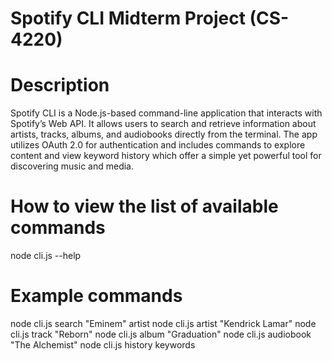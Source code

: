 # Spotify CLI Midterm Project (CS-4220)

# Description
Spotify CLI is a Node.js-based command-line application that interacts with Spotify’s Web API. It allows users to search and retrieve information about artists, tracks, albums, and audiobooks directly from the terminal. The app utilizes OAuth 2.0 for authentication and includes commands to explore content and view keyword history which offer a simple yet powerful tool for discovering music and media.

# How to view the list of available commands
node cli.js --help

# Example commands
node cli.js search "Eminem" artist 
node cli.js artist "Kendrick Lamar" 
node cli.js track "Reborn"
node cli.js album "Graduation"
node cli.js audiobook "The Alchemist"
node cli.js history keywords